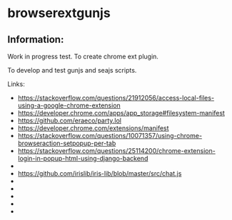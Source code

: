 # browserextgunjs

## Information:
 Work in progress test. To create chrome ext plugin.

 To develop and test gunjs and seajs scripts.







Links:    
 * https://stackoverflow.com/questions/21912056/access-local-files-using-a-google-chrome-extension
 * https://developer.chrome.com/apps/app_storage#filesystem-manifest
 * https://github.com/eraeco/party.lol
 * https://developer.chrome.com/extensions/manifest
 * https://stackoverflow.com/questions/10071357/using-chrome-browseraction-setpopup-per-tab
 * https://stackoverflow.com/questions/25114200/chrome-extension-login-in-popup-html-using-django-backend
 * 
 * https://github.com/irislib/iris-lib/blob/master/src/chat.js
 * 
 * 
 * 
 * 
 * 